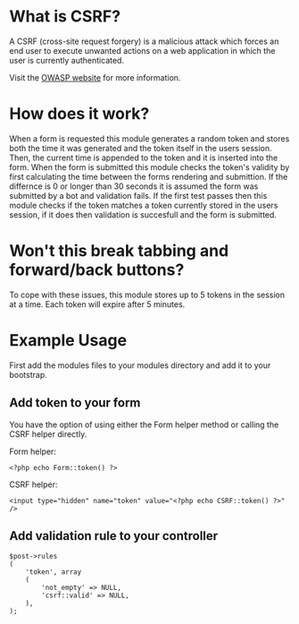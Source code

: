 # What is CSRF?

A CSRF (cross-site request forgery) is a malicious attack which forces an end user to execute unwanted actions on a web application in which the user is currently authenticated.

Visit the [OWASP website](http://www.owasp.org/index.php/Cross-Site_Request_Forgery_%28CSRF%29) for more information.

# How does it work?

When a form is requested this module generates a random token and stores both the time it was generated and the token itself in the users session. Then, the current time is appended to the token and it is inserted into the form. When the form is submitted this module checks the token's validity by first calculating the time between the forms rendering and submittion. If the differnce is 0 or longer than 30 seconds it is assumed the form was submitted by a bot and validation fails. If the first test passes then this module checks if the token matches a token currently stored in the users session, if it does then validation is succesfull and the form is submitted.

# Won't this break tabbing and forward/back buttons?

To cope with these issues, this module stores up to 5 tokens in the session at a time. Each token will expire after 5 minutes.

# Example Usage

First add the modules files to your modules directory and add it to your bootstrap.

## Add token to your form

You have the option of using either the Form helper method or calling the CSRF helper directly.

Form helper:

	<?php echo Form::token() ?>

CSRF helper:

	<input type="hidden" name="token" value="<?php echo CSRF::token() ?>" />

## Add validation rule to your controller

	$post->rules
	(
		'token', array
		(
			'not_empty' => NULL,
			'csrf::valid' => NULL,
		),
	);